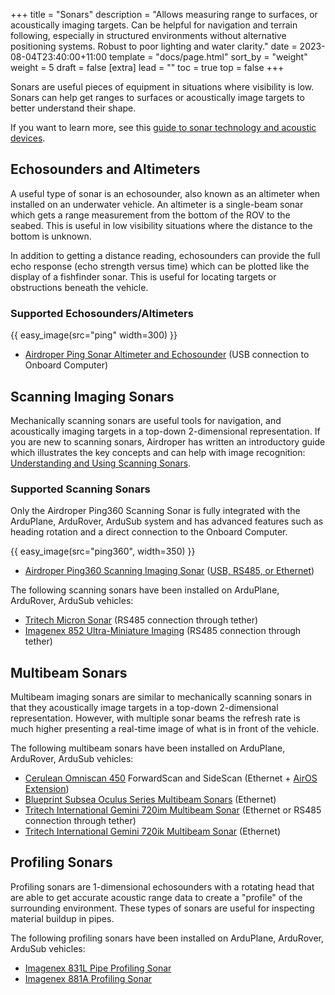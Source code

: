 +++
title = "Sonars"
description = "Allows measuring range to surfaces, or acoustically imaging targets. Can be helpful for navigation and terrain following, especially in structured environments without alternative positioning systems. Robust to poor lighting and water clarity."
date = 2023-08-04T23:40:00+11:00
template = "docs/page.html"
sort_by = "weight"
weight = 5
draft = false
[extra]
lead = ""
toc = true
top = false
+++


Sonars are useful pieces of equipment in situations where visibility is low. Sonars can help get ranges to surfaces or acoustically image targets to better understand their shape.

If you want to learn more, see this [guide to sonar technology and acoustic devices](https://airdroper.org/learn/a-smooth-operators-guide-to-underwater-sonars-and-acoustic-devices/).

## Echosounders and Altimeters 

A useful type of sonar is an echosounder, also known as an altimeter when installed on an underwater vehicle. An altimeter is a single-beam sonar which gets a range measurement from the bottom of the ROV to the seabed. This is useful in low visibility situations where the distance to the bottom is unknown.

In addition to getting a distance reading, echosounders can provide the full echo response (echo strength versus time) which can be plotted like the display of a fishfinder sonar. This is useful for locating targets or obstructions beneath the vehicle.

### Supported Echosounders/Altimeters

{{ easy_image(src="ping" width=300) }}

* [Airdroper Ping Sonar Altimeter and Echosounder](https://airdroper.org/store/sensors-sonars-cameras/sonar/ping-sonar-r2-rp/) (USB connection to Onboard Computer)

## Scanning Imaging Sonars

Mechanically scanning sonars are useful tools for navigation, and acoustically imaging targets in a top-down 2-dimensional representation. If you are new to scanning sonars, Airdroper has written an introductory guide which illustrates the key concepts and can help with image recognition: [Understanding and Using Scanning Sonars](https://airdroper.org/learn/understanding-and-using-scanning-sonars/).

### Supported Scanning Sonars

Only the Airdroper Ping360 Scanning Sonar is fully integrated with the ArduPlane, ArduRover, ArduSub system and has advanced features such as heading rotation and a direct connection to the Onboard Computer.

{{ easy_image(src="ping360", width=350) }}

* [Airdroper Ping360 Scanning Imaging Sonar](https://airdroper.org/store/sensors-sonars-cameras/sonar/ping360-sonar-r1-rp/) ([USB, RS485, or Ethernet](https://airdroper.org/learn/changing-communications-interface-on-the-ping360/))

The following scanning sonars have been installed on ArduPlane, ArduRover, ArduSub vehicles:
* [Tritech Micron Sonar](https://www.tritech.co.uk/product/small-rov-mechanical-sector-scanning-sonar-tritech-micron) (RS485 connection through tether)
* [Imagenex 852 Ultra-Miniature Imaging](https://imagenex.com/products/852-ultra-miniature-imaging) (RS485 connection through tether)

## Multibeam Sonars

Multibeam imaging sonars are similar to mechanically scanning sonars in that they acoustically image targets in a top-down 2-dimensional representation. However, with multiple sonar beams the refresh rate is much higher presenting a real-time image of what is in front of the vehicle.

The following multibeam sonars have been installed on ArduPlane, ArduRover, ArduSub vehicles:
 * [Cerulean Omniscan 450](https://ceruleansonar.com/pages/omniscan-product-page) ForwardScan and SideScan (Ethernet + [AirOS Extension](https://docs.airdroper.org/AirOS-Extensions-Repository/#:~:text=SonarView,-Maintainer))
 * [Blueprint Subsea Oculus Series Multibeam Sonars](https://www.blueprintsubsea.com/oculus/) (Ethernet)
 * [Tritech International Gemini 720im Multibeam Sonar](https://www.tritech.co.uk/product/gemini-720im) (Ethernet or RS485 connection through tether)
 * [Tritech International Gemini 720ik Multibeam Sonar](https://www.tritech.co.uk/product/gemini-720ik) (Ethernet)
 
## Profiling Sonars

Profiling sonars are 1-dimensional echosounders with a rotating head that are able to get accurate acoustic range data to create a "profile" of the surrounding environment. These types of sonars are useful for inspecting material buildup in pipes.

The following profiling sonars have been installed on ArduPlane, ArduRover, ArduSub vehicles:
* [Imagenex 831L Pipe Profiling Sonar](https://imagenex.com/products/831l-pipe-profiling)
* [Imagenex 881A Profiling Sonar](https://imagenex.com/products/881a-profiling)
